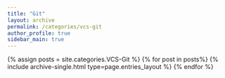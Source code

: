 ```yaml
---
title: "Git"  
layout: archive   
permalink: /categories/vcs-git   
author_profile: true   
sidebar_main: true  
---
```


{% assign posts = site.categories.VCS-Git %}
{% for post in posts%} {% include archive-single.html type=page.entries_layout %} {% endfor %}